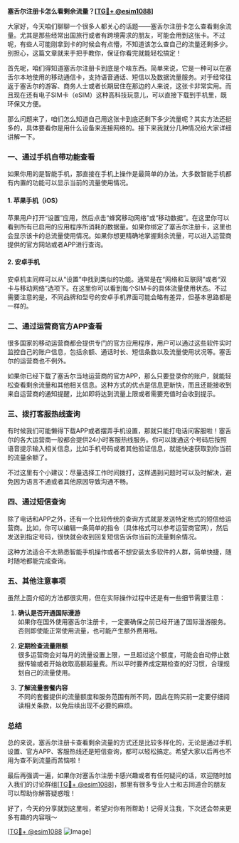 **塞舌尔注册卡怎么看剩余流量？[[TG💪+ @esim1088](https://t.me/s/esim1088)]**

大家好，今天咱们聊聊一个很多人都关心的话题——塞舌尔注册卡怎么查看剩余流量。尤其是那些经常出国旅行或者有跨境需求的朋友，可能会用到这张卡。不过呢，有些人可能刚拿到卡的时候会有点懵，不知道该怎么查自己的流量还剩多少。别担心，这篇文章就来手把手教你，保证你看完就能轻松搞定！

首先呢，咱们得知道塞舌尔注册卡到底是个啥东西。简单来说，它是一种可以在塞舌尔本地使用的移动通信卡，支持语音通话、短信以及数据流量服务。对于经常往返于塞舌尔的游客、商务人士或者长期居住在那边的人来说，这张卡非常实用。而且现在还有电子SIM卡（eSIM）这种高科技玩意儿，可以直接下载到手机里，既环保又方便。

那么问题来了，咱们怎么知道自己用这张卡到底还剩下多少流量呢？其实方法还挺多的，具体要看你是用什么设备来连接网络的。接下来我就分几种情况给大家详细讲解一下。

### **一、通过手机自带功能查看**

如果你用的是智能手机，那直接在手机上操作是最简单的办法。大多数智能手机都有内置的功能可以显示当前的流量使用情况。

#### **1. 苹果手机（iOS）**
苹果用户打开“设置”应用，然后点击“蜂窝移动网络”或“移动数据”。在这里你可以看到所有已启用的应用程序所消耗的数据量。如果你绑定了塞舌尔注册卡，这里也会显示该卡的总流量使用情况。如果你想更精确地掌握剩余流量，可以进入运营商提供的官方网站或者APP进行查询。

#### **2. 安卓手机**
安卓机主同样可以从“设置”中找到类似的功能。通常是在“网络和互联网”或者“双卡与移动网络”选项下。在这里你可以看到每个SIM卡的具体流量使用状态。不过需要注意的是，不同品牌和型号的安卓手机界面可能会略有差异，但基本思路都是一样的。

### **二、通过运营商官方APP查看**

很多国家的移动运营商都会提供专门的官方应用程序，用户可以通过这些软件实时监控自己的账户信息，包括余额、通话时长、短信条数以及流量使用状况等。塞舌尔的运营商也不例外。

如果你已经下载了塞舌尔当地运营商的官方APP，那么只要登录你的账户，就能轻松查看剩余流量和其他相关信息。这种方式的优点是信息更新快，而且还能接收到来自运营商的通知提醒，比如即将达到流量上限或者需要充值时会收到提示。

### **三、拨打客服热线查询**

有时候我们可能懒得下载APP或者摆弄手机设置，那就只能打电话问客服啦！塞舌尔的各大运营商一般都会提供24小时客服热线服务。你可以拨通这个号码后按照语音提示输入相关信息，比如手机号码或者其他验证信息，就能快速获取到你当前的流量余额了。

不过这里有个小建议：尽量选择工作时间拨打，这样遇到问题时可以及时解决，避免因为语言不通或者其他原因导致沟通不畅。

### **四、通过短信查询**

除了电话和APP之外，还有一个比较传统的查询方式就是发送特定格式的短信给运营商。比如，你可以编辑一条简单的指令（具体格式可以参考运营商官网），然后发送到指定号码，很快就会收到回复短信告诉你当前的流量剩余情况。

这种方法适合不太熟悉智能手机操作或者不想安装太多软件的人群，简单快捷，随时随地都能完成查询。

### **五、其他注意事项**

虽然上面介绍的方法都很实用，但在实际操作过程中还是有一些细节需要注意：

1. **确认是否开通国际漫游**  
   如果你在国外使用塞舌尔注册卡，一定要确保之前已经开通了国际漫游服务。否则即使能正常使用流量，也可能产生额外费用哦。

2. **定期检查流量限额**  
   很多运营商会对每月的流量设置上限，一旦超过这个额度，可能会自动停止数据传输或者开始收取高额超量费。所以平时要养成定期检查的好习惯，合理规划自己的流量使用。

3. **了解流量套餐内容**  
   不同的套餐提供的流量额度和服务范围有所不同，因此在购买前一定要仔细阅读相关条款，以免后续出现不必要的麻烦。

### **总结**

总的来说，塞舌尔注册卡查看剩余流量的方式还是比较多样化的，无论是通过手机设置、官方APP、客服热线还是短信查询，都可以轻松搞定。希望大家以后再也不用为查不到流量而苦恼啦！

最后再强调一遍，如果你对塞舌尔注册卡感兴趣或者有任何疑问的话，欢迎随时加入我们的讨论群组[[TG💪+ @esim1088](https://t.me/s/esim1088)]，那里有很多专业人士和志同道合的朋友可以帮助你解答疑惑哦！

好了，今天的分享就到这里啦，希望对你有所帮助！记得关注我，下次还会带来更多有趣的内容哦～  

[[TG💪+ @esim1088](https://t.me/s/esim1088) ![Image](https://i.postimg.cc/4NQfJmqS/Snipaste-2025-05-13-00-14-12.png)]
